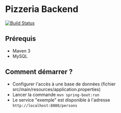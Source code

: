 # Pizzeria Backend

[![Build Status](http://5.196.89.85:8088/jenkins/buildStatus/icon?job=pizzeria-backend-build)](http://5.196.89.85:8088/jenkins/job/pizzeria-backend-build/)

## Prérequis
* Maven 3
* MySQL

## Comment démarrer ?

* Configurer l'accès à une base de données (fichier src/main/resources/application.properties)
* Lancer la commande ```mvn spring-boot:run```
* Le service "exemple" est disponible à l'adresse ```http://localhost:8080/persons```

